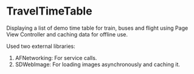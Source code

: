 # TravelTimeTable
Displaying a list of demo time table for train, buses and flight using Page View Controller and caching data for offline use.

Used two external libraries:
1. AFNetworking: For service calls.
2. SDWebImage: For loading images asynchronously and caching it.
